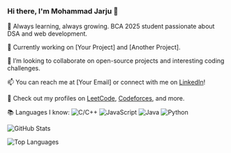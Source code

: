 ### Hi there, I'm Mohammad Jarju 👋

🌱 Always learning, always growing. BCA 2025 student passionate about DSA and web development.

🚀 Currently working on [Your Project] and [Another Project].

🔭 I’m looking to collaborate on open-source projects and interesting coding challenges.

📫 You can reach me at [Your Email] or connect with me on [LinkedIn](https://www.linkedin.com/in/mohammad-jarju-10x)!

🚗 Check out my profiles on [LeetCode](https://leetcode.com/mohammad-jarju), [Codeforces](https://codeforces.com/profile/mohammad-jarju), and more.

📚 Languages I know:
![C/C++](https://img.shields.io/badge/C%2FC%2B%2B-00599C?style=for-the-badge&logo=c%2B%2B&logoColor=white)
![JavaScript](https://img.shields.io/badge/JavaScript-F7DF1E?style=for-the-badge&logo=javascript&logoColor=black)
![Java](https://img.shields.io/badge/Java-007396?style=for-the-badge&logo=java&logoColor=white)
![Python](https://img.shields.io/badge/Python-3776AB?style=for-the-badge&logo=python&logoColor=white)

![GitHub Stats](https://github-readme-stats.vercel.app/api?username=MohammadJarju&show_icons=true)

![Top Languages](https://github-readme-stats.vercel.app/api/top-langs/?username=MohammadJarju)
